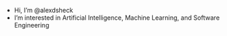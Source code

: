 - Hi, I’m @alexdsheck
- I’m interested in Artificial Intelligence, Machine Learning, and Software Engineering

<!---
alexdsheck/alexdsheck is a ✨ special ✨ repository because its `README.md` (this file) appears on your GitHub profile.
You can click the Preview link to take a look at your changes.
--->
